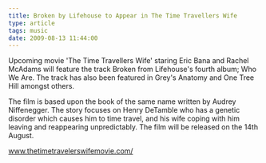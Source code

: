 ```yaml
---
title: Broken by Lifehouse to Appear in The Time Travellers Wife
type: article
tags: music
date: 2009-08-13 11:44:00
---
```


Upcoming movie 'The Time Travellers Wife' staring Eric Bana and Rachel McAdams will feature the track Broken from Lifehouse's fourth album; Who We Are. The track has also been featured in Grey's Anatomy and One Tree Hill amongst others.

The film is based upon the book of the same name written by Audrey Niffenegger. The story focuses on Henry DeTamble who has a genetic disorder which causes him to time travel, and his wife coping with him leaving and reappearing unpredictably. The film will be released on the 14th August.

<a href="https://www.thetimetravelerswifemovie.com/">www.thetimetravelerswifemovie.com/</a>
